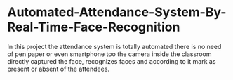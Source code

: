 # Automated-Attendance-System-By-Real-Time-Face-Recognition

In this project the attendance system is totally automated there is no need of pen paper or even smartphone too the camera inside the classroom directly captured the face, recognizes faces and according to it mark as present or absent of the attendees.
